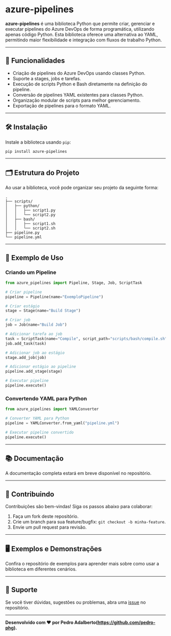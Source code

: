 
# azure-pipelines

**azure-pipelines** é uma biblioteca Python que permite criar, gerenciar e executar pipelines do Azure DevOps de forma programática, utilizando apenas código Python. Esta biblioteca oferece uma alternativa ao YAML, permitindo maior flexibilidade e integração com fluxos de trabalho Python.

---

## 🚀 Funcionalidades

- Criação de pipelines do Azure DevOps usando classes Python.
- Suporte a stages, jobs e tarefas.
- Execução de scripts Python e Bash diretamente na definição do pipeline.
- Conversão de pipelines YAML existentes para classes Python.
- Organização modular de scripts para melhor gerenciamento.
- Exportação de pipelines para o formato YAML.

---

## 🛠️ Instalação

Instale a biblioteca usando `pip`:

```bash
pip install azure-pipelines
```

---

## 🗂️ Estrutura do Projeto

Ao usar a biblioteca, você pode organizar seu projeto da seguinte forma:

```
.
├── scripts/
│   ├── python/
│   │   ├── script1.py
│   │   └── script2.py
│   ├── bash/
│   │   ├── script1.sh
│   │   └── script2.sh
├── pipeline.py
└── pipeline.yml
```

---

## 📝 Exemplo de Uso

### Criando um Pipeline

```python
from azure_pipelines import Pipeline, Stage, Job, ScriptTask

# Criar pipeline
pipeline = Pipeline(name="ExemploPipeline")

# Criar estágio
stage = Stage(name="Build Stage")

# Criar job
job = Job(name="Build Job")

# Adicionar tarefa ao job
task = ScriptTask(name="Compile", script_path="scripts/bash/compile.sh")
job.add_task(task)

# Adicionar job ao estágio
stage.add_job(job)

# Adicionar estágio ao pipeline
pipeline.add_stage(stage)

# Executar pipeline
pipeline.execute()
```

### Convertendo YAML para Python

```python
from azure_pipelines import YAMLConverter

# Converter YAML para Python
pipeline = YAMLConverter.from_yaml("pipeline.yml")

# Executar pipeline convertido
pipeline.execute()
```
---

## 📚 Documentação

A documentação completa estará em breve disponível no repositório.


---

## 🌟 Contribuindo

Contribuições são bem-vindas! Siga os passos abaixo para colaborar:

1. Faça um fork deste repositório.
2. Crie um branch para sua feature/bugfix: `git checkout -b minha-feature`.
3. Envie um pull request para revisão.

---
## 🖥️ Exemplos e Demonstrações

Confira o repositório de exemplos para aprender mais sobre como usar a biblioteca em diferentes cenários.

---

## 🤝 Suporte

Se você tiver dúvidas, sugestões ou problemas, abra uma [issue](https://github.com/pedro-phg/azure-pipelines/issues) no repositório.

---

**Desenvolvido com ❤️ por Pedro Adalberto(https://github.com/pedro-phg).**
